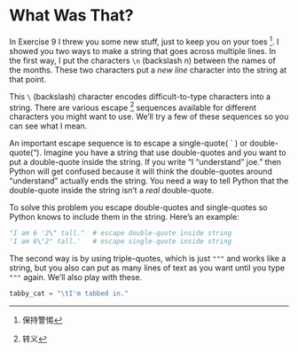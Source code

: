 # What Was That?

In Exercise 9 I threw you some new stuff, just to keep you on your toes [^1]. I showed you two ways to make a string that goes across multiple lines. In the first way, I put the characters `\n`  (backslash n) between the names of the months. These two characters put a *new line* character into the string at that point. 

This `\` (backslash) character encodes difficult-to-type characters into a string. There are various escape [^2] sequences available for different characters you might want to use. We’ll try a few of these sequences so you can see what I mean.

An important escape sequence is to escape a single-quote( ` ) or double-quote(“).  Imagine you have a string that use double-quotes and you want to put a double-quote inside the string.  If you write “I “understand” joe.”  then Python will get confused because it will think the double-quotes around “understand” actually ends the string. You need a way to tell Python that the double-quote inside the string isn’t a *real* double-quote.

To solve this problem you escape double-quotes and single-quotes so Python knows to include them in the string. Here’s an example:

````python
"I am 6 '2\" tall."  # escape double-quote inside string
'I am 6\'2" tall.'   # escape single-quote inside string 
````

The second way is by using triple-quotes, which is just ``"""`` and works like a string, but you also can put as many lines of text as you want until you type ``"""`` again. We’ll also play with these.

```python
tabby_cat = "\tI'm tabbed in."
```



[^1]: 保持警惕
[^2]: 转义

